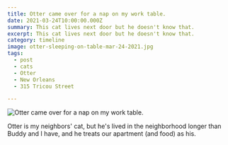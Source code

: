 ```yaml
---
title: Otter came over for a nap on my work table.
date: 2021-03-24T10:00:00.000Z
summary: This cat lives next door but he doesn't know that.
excerpt: This cat lives next door but he doesn't know that.
category: timeline
image: otter-sleeping-on-table-mar-24-2021.jpg
tags:
  - post
  - cats
  - Otter
  - New Orleans
  - 315 Tricou Street

---
```


![Otter came over for a nap on my work table.](otter-sleeping-on-table-mar-24-2021.jpg "Otter came over for a nap on my work table.")

Otter is my neighbors' cat, but he's lived in the neighborhood longer than Buddy and I have, and he treats our apartment (and food) as his.

